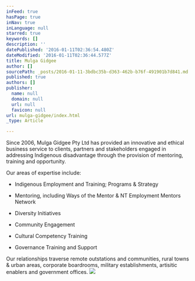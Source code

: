 ```yaml
---
inFeed: true
hasPage: true
inNav: true
inLanguage: null
starred: true
keywords: []
description: ''
datePublished: '2016-01-11T02:36:54.480Z'
dateModified: '2016-01-11T02:36:44.577Z'
title: Mulga Gidgee
author: []
sourcePath: _posts/2016-01-11-3bdbc35b-d363-462b-b76f-491901b7d841.md
published: true
authors: []
publisher:
  name: null
  domain: null
  url: null
  favicon: null
url: mulga-gidgee/index.html
_type: Article

---
```

Since 2006, Mulga Gidgee Pty 
Ltd has provided an innovative and ethical business service to clients, 
partners and stakeholders engaged in addressing Indigenous disadvantage 
through the provision of mentoring, training and opportunity.

Our areas of expertise include:

- Indigenous Employment and Training; Programs & Strategy

- Mentoring, including Ways of the Mentor & NT Employment Mentors
Network

- Diversity Initiatives

- Community Engagement

- Cultural Competency Training

- Governance Training and Support

Our relationships traverse remote
outstations and communities, rural towns & urban areas, corporate
boardrooms, military establishments, artisitic enablers and government offices.
![](https://the-grid-user-content.s3-us-west-2.amazonaws.com/e1fa93be-636f-4e77-a444-616f6db6eead.jpg)